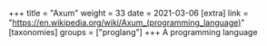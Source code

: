 +++
title = "Axum"
weight = 33
date = 2021-03-06
[extra]
link = "https://en.wikipedia.org/wiki/Axum_(programming_language)"
[taxonomies]
groups = ["proglang"]
+++
A programming language

